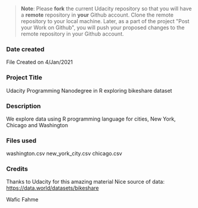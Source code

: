 >**Note**: Please **fork** the current Udacity repository so that you will have a **remote** repository in **your** Github account. Clone the remote repository to your local machine. Later, as a part of the project "Post your Work on Github", you will push your proposed changes to the remote repository in your Github account.

### Date created
File Created on 4/Jan/2021

### Project Title
Udacity Programming Nanodegree in R exploring bikeshare dataset

### Description
We explore data using R programming language for cities, New York, Chicago and Washington

### Files used
washington.csv
new_york_city.csv
chicago.csv


### Credits
Thanks to Udacity for this amazing material
Nice source of data: https://data.world/datasets/bikeshare

Wafic Fahme
